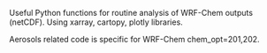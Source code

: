 Useful Python functions for routine analysis of WRF-Chem outputs (netCDF). Using xarray, cartopy, plotly libraries.

Aerosols related code is specific for WRF-Chem chem_opt=201,202.

